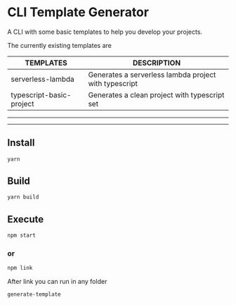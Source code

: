 

# CLI Template Generator

A CLI with some basic templates to help you develop your projects.

The currently existing templates are


| TEMPLATES|  DESCRIPTION|
|--|--|
| serverless-lambda  | Generates a serverless lambda project with typescript  |
| typescript-basic-project | Generates a clean project with typescript set |

***
***

## Install

```sh
yarn
```

## Build
```sh
yarn build
```

## Execute
```sh
npm start
```
### or
```sh
npm link
```

After link you can run in any folder
```sh
generate-template
```


